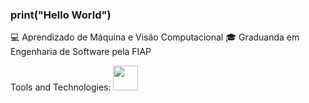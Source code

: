 ### print("Hello World")

💻 Aprendizado de Máquina e Visão Computacional
🎓 Graduanda em Engenharia de Software pela FIAP 


Tools and Technologies:
<img src="https://cdn.jsdelivr.net/gh/devicons/devicon/icons/python/python-original.svg" width="40" height="40"/>
          


